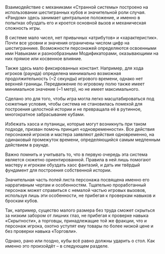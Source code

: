 Взаимодействие с механиками «Странной системы» построено на использовании шестигранных кубов и значительной роли случая. «Рандом» здесь занимает центральное положение, и именно в попытках обуздать его и кроется основной вызов и механическая сложность игры.

В системе мало чисел, нет привычных «атрибутов» и «характеристик». Почти все уровни и значения ограничены числом цифр на шестиграннике. Возможности персонажей определяются освоенными ими Навыками и разнообразными Модификаторами, оказывающими на них прямое или косвенное влияние.

Также здесь мало фиксированных констант. Например, для хода игроков (раунда) определена минимально возможная продолжительность (~2 секунды) игрового времени, однако нет верхней границы. Передвижение по игровому полю также имеет минимальное значение (~1 метр), но не имеет максимального.

Сделано это для того, чтобы игра могла легко масштабироваться под сюжетные условия, чтобы система не становилась помехой для построения целостной истории и не превращала её в рутинное, многократное забрасывание кубами.

Избежать хаоса и путаницы, которые могут возникнуть при таком подходе, призван помочь принцип «одновременности». Все действия персонажей игроков и мастера заявляют действия одновременно, на одинаковый промежуток времени, определяющийся самым медленным действием в раунде.

Важно помнить и учитывать то, что в первую очередь эта система является сюжетно ориентированной. Правила в ней лишь помогают мастеру и игрокам обуздать хаос фантазий, и дать им твёрдый фундамент для построения собственной истории.

Значительная часть полей листа персонажа посвящена именно его нарративным чертам и особенностям. Тщательно проработанный персонаж может справиться с немалой частью игровых вызовов, используя лишь эти особенности, не прибегая к проверкам навыков и броскам кубов.

Так, например, существо малого размера без труда сможет скрыться за низким забором от лишних глаз, не прибегая к проверке навыка «Скрытности», а торговцы, принадлежащие той же фракции, что и персонаж игрока, охотно уступят ему товары по более низкой цене и без проверки навыка «Торговли».

Однако, рано или поздно, кубы всё равно должны ударить о стол. Как именно это произойдёт – в следующем разделе.  
